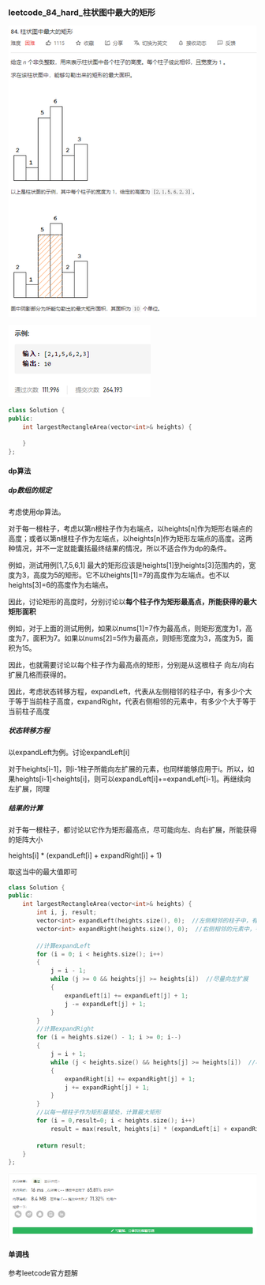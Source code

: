 ### leetcode_84_hard_柱状图中最大的矩形

![image-20210102160320260](leetcode_84_hard_柱状图中最大的矩形.assets/image-20210102160320260.png)

![image-20210102160327970](leetcode_84_hard_柱状图中最大的矩形.assets/image-20210102160327970.png)

```c++
class Solution {
public:
    int largestRectangleArea(vector<int>& heights) {
        
    }
};
```

#### dp算法

##### dp数组的规定

考虑使用dp算法。

对于每一根柱子，考虑以第n根柱子作为右端点，以heights[n]作为矩形右端点的高度；或者以第n根柱子作为左端点，以heights[n]作为矩形左端点的高度。这两种情况，并不一定就能囊括最终结果的情况，所以不适合作为dp的条件。

例如，测试用例[1,7,5,6,1]  最大的矩形应该是heights[1]到heights[3]范围内的，宽度为3，高度为5的矩形。它不以heights[1]=7的高度作为左端点。也不以heights[3]=6的高度作为右端点。

因此，讨论矩形的高度时，分别讨论以**每个柱子作为矩形最高点，所能获得的最大矩形面积**

例如，对于上面的测试用例，如果以nums[1]=7作为最高点，则矩形宽度为1，高度为7，面积为7。如果以nums[2]=5作为最高点，则矩形宽度为3，高度为5，面积为15。

因此，也就需要讨论以每个柱子作为最高点的矩形，分别是从这根柱子 向左/向右扩展几格而获得的。

因此，考虑状态转移方程，expandLeft，代表从左侧相邻的柱子中，有多少个大于等于当前柱子高度，expandRight，代表右侧相邻的元素中，有多少个大于等于当前柱子高度

##### 状态转移方程

以expandLeft为例。讨论expandLeft[i]

对于heights[i-1]，则i-1柱子所能向左扩展的元素，也同样能够应用于i。所以，如果heights[i-1]<heights[i]，则可以expandLeft[i]+=expandLeft[i-1]。再继续向左扩展，同理

##### 结果的计算

对于每一根柱子，都讨论以它作为矩形最高点，尽可能向左、向右扩展，所能获得的矩阵大小

heights[i] * (expandLeft[i] + expandRight[i] + 1)

取这当中的最大值即可

```c++
class Solution {
public:
	int largestRectangleArea(vector<int>& heights) {
		int i, j, result;
		vector<int> expandLeft(heights.size(), 0);  //左侧相邻的柱子中，有多少个大于等于当前柱子高度
		vector<int> expandRight(heights.size(), 0);  //右侧相邻的元素中，有多少个大于等于当前柱子高度

		//计算expandLeft
		for (i = 0; i < heights.size(); i++)
		{
			j = i - 1;
			while (j >= 0 && heights[j] >= heights[i])  //尽量向左扩展
			{
				expandLeft[i] += expandLeft[j] + 1;
				j -= expandLeft[j] + 1;
			}
		}
		//计算expandRight
		for (i = heights.size() - 1; i >= 0; i--)
		{
			j = i + 1;
			while (j < heights.size() && heights[j] >= heights[i])  //尽量向右扩展
			{
				expandRight[i] += expandRight[j] + 1;
				j += expandRight[j] + 1;
			}
		}
		//以每一根柱子作为矩形最矮处，计算最大矩形
		for (i = 0,result=0; i < heights.size(); i++)
			result = max(result, heights[i] * (expandLeft[i] + expandRight[i] + 1));

		return result;
	}
};
```

![image-20210102160353496](leetcode_84_hard_柱状图中最大的矩形.assets/image-20210102160353496.png)

#### 单调栈

参考leetcode官方题解

